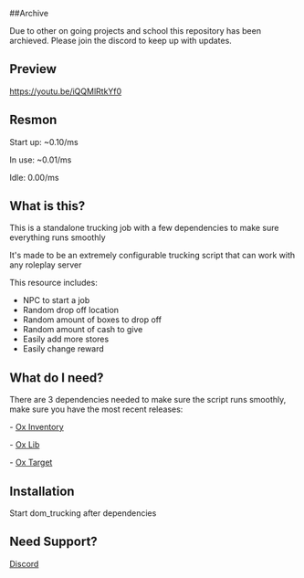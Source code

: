 ##Archive

Due to other on going projects and school this repository has been archieved. Please join the discord to keep up with updates.

## Preview

https://youtu.be/iQQMlRtkYf0

## Resmon

<p> Start up: ~0.10/ms</p>
<p> In use: ~0.01/ms</p>
<p> Idle: 0.00/ms</p>

## What is this?

<p>This is a standalone trucking job with a few dependencies to make sure everything runs smoothly</p>

<p>It's made to be an extremely configurable trucking script that can work with any roleplay server</p>

This resource includes:

- NPC to start a job
- Random drop off location
- Random amount of boxes to drop off
- Random amount of cash to give
- Easily add more stores
- Easily change reward

## What do I need?

<p>There are 3 dependencies needed to make sure the script runs smoothly, make sure you have the most recent releases:</p>
<p>- <a href='https://github.com/overextended/ox_inventory/'>Ox Inventory</a></p>
<p>- <a href='https://github.com/overextended/ox_lib/releases/'>Ox Lib</a></p>
<p>- <a href='https://github.com/overextended/ox_target/'>Ox Target</a></p>

## Installation

<p>Start dom_trucking after dependencies</p>

## Need Support?
<a href='https://discord.gg/8sVugr5VSv'>Discord</a>
